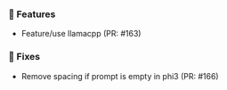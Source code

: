 ### 🚀 Features

- Feature/use llamacpp (PR: #163)

### 🐛 Fixes

- Remove spacing if prompt is empty in phi3 (PR: #166)

